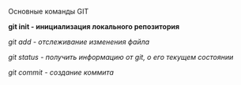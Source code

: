 Основные команды GIT

**git init - инициализация локального репозитория**

_git add - отслеживание изменения файла_

_git status - получить информацию от git, о его текущем состоянии_

_git commit - создание коммита_
